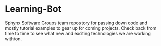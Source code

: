 # Learning-Bot
Sphynx Software Groups team repository for passing down code and mostly tutorial examples to gear up for coming projects. Check back from time to time to see what new and exciting technologies we are working with/on.
